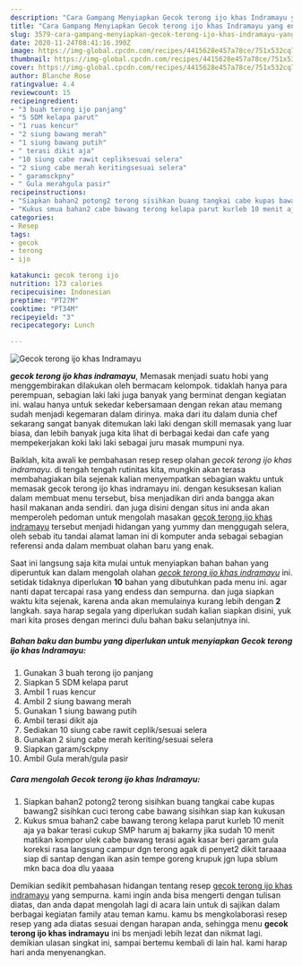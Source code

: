 ```yaml
---
description: "Cara Gampang Menyiapkan Gecok terong ijo khas Indramayu yang enak"
title: "Cara Gampang Menyiapkan Gecok terong ijo khas Indramayu yang enak"
slug: 3579-cara-gampang-menyiapkan-gecok-terong-ijo-khas-indramayu-yang-enak
date: 2020-11-24T08:41:16.390Z
image: https://img-global.cpcdn.com/recipes/4415628e457a78ce/751x532cq70/gecok-terong-ijo-khas-indramayu-foto-resep-utama.jpg
thumbnail: https://img-global.cpcdn.com/recipes/4415628e457a78ce/751x532cq70/gecok-terong-ijo-khas-indramayu-foto-resep-utama.jpg
cover: https://img-global.cpcdn.com/recipes/4415628e457a78ce/751x532cq70/gecok-terong-ijo-khas-indramayu-foto-resep-utama.jpg
author: Blanche Rose
ratingvalue: 4.4
reviewcount: 15
recipeingredient:
- "3 buah terong ijo panjang"
- "5 SDM kelapa parut"
- "1 ruas kencur"
- "2 siung bawang merah"
- "1 siung bawang putih"
- " terasi dikit aja"
- "10 siung cabe rawit cepliksesuai selera"
- "2 siung cabe merah keritingsesuai selera"
- " garamsckpny"
- " Gula merahgula pasir"
recipeinstructions:
- "Siapkan bahan2 potong2 terong sisihkan buang tangkai cabe kupas bawang2 sisihkan cuci terong cabe bawang sisihkan siap kan kukusan"
- "Kukus smua bahan2 cabe bawang terong kelapa parut kurleb 10 menit aja ya bakar terasi cukup SMP harum aj bakarny jika sudah 10 menit matikan kompor ulek cabe bawang terasi agak kasar beri garam gula koreksi rasa langsung campur dgn terong agak di penyet2 dikit taraaaa siap di santap dengan ikan asin tempe goreng krupuk jgn lupa sblum mkn baca doa dlu yaaaa"
categories:
- Resep
tags:
- gecok
- terong
- ijo

katakunci: gecok terong ijo 
nutrition: 173 calories
recipecuisine: Indonesian
preptime: "PT27M"
cooktime: "PT34M"
recipeyield: "3"
recipecategory: Lunch

---
```



![Gecok terong ijo khas Indramayu](https://img-global.cpcdn.com/recipes/4415628e457a78ce/751x532cq70/gecok-terong-ijo-khas-indramayu-foto-resep-utama.jpg)

<b><i>gecok terong ijo khas indramayu</i></b>, Memasak menjadi suatu hobi yang menggembirakan dilakukan oleh bermacam kelompok. tidaklah hanya para perempuan, sebagian laki laki juga banyak yang berminat dengan kegiatan ini. walau hanya untuk sekedar kebersamaan dengan rekan atau memang sudah menjadi kegemaran dalam dirinya. maka dari itu dalam dunia chef sekarang sangat banyak ditemukan laki laki dengan skill memasak yang luar biasa, dan lebih banyak juga kita lihat di berbagai kedai dan cafe yang mempekerjakan koki laki laki sebagai juru masak mumpuni nya.



Baiklah, kita awali ke pembahasan resep resep olahan <i>gecok terong ijo khas indramayu</i>. di tengah tengah rutinitas kita, mungkin akan terasa membahagiakan bila sejenak kalian menyempatkan sebagian waktu untuk memasak gecok terong ijo khas indramayu ini. dengan kesuksesan kalian dalam membuat menu tersebut, bisa menjadikan diri anda bangga akan hasil makanan anda sendiri. dan juga disini dengan situs ini anda akan memperoleh pedoman untuk mengolah masakan <u>gecok terong ijo khas indramayu</u> tersebut menjadi hidangan yang yummy dan menggugah selera, oleh sebab itu tandai alamat laman ini di komputer anda sebagai sebagian referensi anda dalam membuat olahan baru yang enak.


Saat ini langsung saja kita mulai untuk menyiapkan bahan bahan yang diperuntuk kan dalam mengolah olahan <u><i>gecok terong ijo khas indramayu</i></u> ini. setidak tidaknya diperlukan <b>10</b> bahan yang dibutuhkan pada menu ini. agar nanti dapat tercapai rasa yang endess dan sempurna. dan juga siapkan waktu kita sejenak, karena anda akan memulainya kurang lebih dengan <b>2</b> langkah. saya harap segala yang diperlukan sudah kalian siapkan disini, yuk mari kita proses dengan merinci dulu bahan baku selanjutnya ini.

<!--inarticleads1-->

##### Bahan baku dan bumbu yang diperlukan untuk menyiapkan Gecok terong ijo khas Indramayu:

1. Gunakan 3 buah terong ijo panjang
1. Siapkan 5 SDM kelapa parut
1. Ambil 1 ruas kencur
1. Ambil 2 siung bawang merah
1. Gunakan 1 siung bawang putih
1. Ambil  terasi dikit aja
1. Sediakan 10 siung cabe rawit ceplik/sesuai selera
1. Gunakan 2 siung cabe merah keriting/sesuai selera
1. Siapkan  garam/sckpny
1. Ambil  Gula merah/gula pasir




<!--inarticleads2-->

##### Cara mengolah Gecok terong ijo khas Indramayu:

1. Siapkan bahan2 potong2 terong sisihkan buang tangkai cabe kupas bawang2 sisihkan cuci terong cabe bawang sisihkan siap kan kukusan
1. Kukus smua bahan2 cabe bawang terong kelapa parut kurleb 10 menit aja ya bakar terasi cukup SMP harum aj bakarny jika sudah 10 menit matikan kompor ulek cabe bawang terasi agak kasar beri garam gula koreksi rasa langsung campur dgn terong agak di penyet2 dikit taraaaa siap di santap dengan ikan asin tempe goreng krupuk jgn lupa sblum mkn baca doa dlu yaaaa




Demikian sedikit pembahasan hidangan tentang resep <u>gecok terong ijo khas indramayu</u> yang sempurna. kami ingin anda bisa mengerti dengan tulisan diatas, dan anda dapat mengolah lagi di acara lain untuk di sajikan dalam berbagai kegiatan family atau teman kamu. kamu bs mengkolaborasi resep resep yang ada diatas sesuai dengan harapan anda, sehingga menu <b>gecok terong ijo khas indramayu</b> ini bs menjadi lebih lezat dan nikmat lagi. demikian ulasan singkat ini, sampai bertemu kembali di lain hal. kami harap hari anda menyenangkan.
